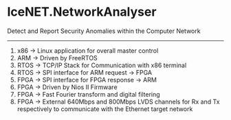 # IceNET.NetworkAnalyser
Detect and Report Security Anomalies within the Computer Network

----------------------------------------------------------------
1. x86  → Linux application for overall master control
2. ARM  → Driven by FreeRTOS
3. RTOS → TCP/IP Stack for Communication with x86 terminal
4. RTOS → SPI interface for ARM request → FPGA
5. FPGA → SPI interface for FPGA response → ARM
6. FPGA → Driven by Nios II Firmware
7. FPGA → Fast Fourier transform and digital filtering
8. FPGA → External 640Mbps and 800Mbps LVDS channels for
          Rx and Tx respectively to communicate with the 
          Ethernet target network 
